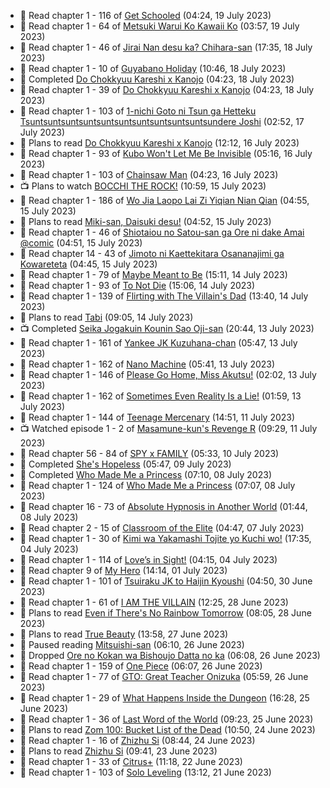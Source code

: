 <!-- ANILIST_ACTIVITY:start -->

-   📖 Read chapter 1 - 116 of [Get Schooled](https://anilist.co/manga/128521) (04:24, 19 July 2023)
-   📖 Read chapter 1 - 64 of [Metsuki Warui Ko Kawaii Ko](https://anilist.co/manga/143936) (03:57, 19 July 2023)
-   📖 Read chapter 1 - 46 of [Jirai Nan desu ka? Chihara-san](https://anilist.co/manga/137714) (17:35, 18 July 2023)
-   📖 Read chapter 1 - 10 of [Guyabano Holiday](https://anilist.co/manga/105580) (10:46, 18 July 2023)
-   📖 Completed [Do Chokkyuu Kareshi x Kanojo](https://anilist.co/manga/107485) (04:23, 18 July 2023)
-   📖 Read chapter 1 - 39 of [Do Chokkyuu Kareshi x Kanojo](https://anilist.co/manga/107485) (04:23, 18 July 2023)
-   📖 Read chapter 1 - 103 of [1-nichi Goto ni Tsun ga Hetteku Tsuntsuntsuntsuntsuntsuntsuntsuntsuntsuntsundere Joshi](https://anilist.co/manga/152855) (02:52, 17 July 2023)
-   📖 Plans to read [Do Chokkyuu Kareshi x Kanojo](https://anilist.co/manga/107485) (12:12, 16 July 2023)
-   📖 Read chapter 1 - 93 of [Kubo Won't Let Me Be Invisible](https://anilist.co/manga/112981) (05:16, 16 July 2023)
-   📖 Read chapter 1 - 103 of [Chainsaw Man](https://anilist.co/manga/105778) (04:23, 16 July 2023)
-   📺 Plans to watch [BOCCHI THE ROCK!](https://anilist.co/anime/130003) (10:59, 15 July 2023)
-   📖 Read chapter 1 - 186 of [Wo Jia Laopo Lai Zi Yiqian Nian Qian](https://anilist.co/manga/146267) (04:55, 15 July 2023)
-   📖 Plans to read [Miki-san, Daisuki desu!](https://anilist.co/manga/118993) (04:52, 15 July 2023)
-   📖 Read chapter 1 - 46 of [Shiotaiou no Satou-san ga Ore ni dake Amai @comic](https://anilist.co/manga/123130) (04:51, 15 July 2023)
-   📖 Read chapter 14 - 43 of [Jimoto ni Kaettekitara Osananajimi ga Kowareteta](https://anilist.co/manga/150890) (04:45, 15 July 2023)
-   📖 Read chapter 1 - 79 of [Maybe Meant to Be](https://anilist.co/manga/146139) (15:11, 14 July 2023)
-   📖 Read chapter 1 - 93 of [To Not Die](https://anilist.co/manga/136099) (15:06, 14 July 2023)
-   📖 Read chapter 1 - 139 of [Flirting with The Villain's Dad](https://anilist.co/manga/117581) (13:40, 14 July 2023)
-   📖 Plans to read [Tabi](https://anilist.co/manga/146235) (09:05, 14 July 2023)
-   📺 Completed [Seika Jogakuin Kounin Sao Oji-san](https://anilist.co/anime/147578) (20:44, 13 July 2023)
-   📖 Read chapter 1 - 161 of [Yankee JK Kuzuhana-chan](https://anilist.co/manga/116822) (05:47, 13 July 2023)
-   📖 Read chapter 1 - 162 of [Nano Machine](https://anilist.co/manga/120980) (05:41, 13 July 2023)
-   📖 Read chapter 1 - 146 of [Please Go Home, Miss Akutsu!](https://anilist.co/manga/113501) (02:02, 13 July 2023)
-   📖 Read chapter 1 - 162 of [Sometimes Even Reality Is a Lie!](https://anilist.co/manga/113076) (01:59, 13 July 2023)
-   📖 Read chapter 1 - 144 of [Teenage Mercenary](https://anilist.co/manga/126297) (14:51, 11 July 2023)
-   📺 Watched episode 1 - 2 of [Masamune-kun's Revenge R](https://anilist.co/anime/146953) (09:29, 11 July 2023)
-   📖 Read chapter 56 - 84 of [SPY x FAMILY](https://anilist.co/manga/108556) (05:33, 10 July 2023)
-   📖 Completed [She's Hopeless](https://anilist.co/manga/126944) (05:47, 09 July 2023)
-   📖 Completed [Who Made Me a Princess](https://anilist.co/manga/107521) (07:10, 08 July 2023)
-   📖 Read chapter 1 - 124 of [Who Made Me a Princess](https://anilist.co/manga/107521) (07:07, 08 July 2023)
-   📖 Read chapter 16 - 73 of [Absolute Hypnosis in Another World](https://anilist.co/manga/145575) (01:44, 08 July 2023)
-   📖 Read chapter 2 - 15 of [Classroom of the Elite](https://anilist.co/manga/94970) (04:47, 07 July 2023)
-   📖 Read chapter 1 - 30 of [Kimi wa Yakamashi Tojite yo Kuchi wo!](https://anilist.co/manga/149337) (17:35, 04 July 2023)
-   📖 Read chapter 1 - 114 of [Love’s in Sight!](https://anilist.co/manga/107445) (04:15, 04 July 2023)
-   📖 Read chapter 9 of [My Hero](https://anilist.co/manga/165423) (14:14, 01 July 2023)
-   📖 Read chapter 1 - 101 of [Tsuiraku JK to Haijin Kyoushi](https://anilist.co/manga/99737) (04:50, 30 June 2023)
-   📖 Read chapter 1 - 61 of [I AM THE VILLAIN](https://anilist.co/manga/145498) (12:25, 28 June 2023)
-   📖 Plans to read [Even if There's No Rainbow Tomorrow](https://anilist.co/manga/130983) (08:05, 28 June 2023)
-   📖 Plans to read [True Beauty](https://anilist.co/manga/103995) (13:58, 27 June 2023)
-   📖 Paused reading [Mitsuishi-san](https://anilist.co/manga/126488) (06:10, 26 June 2023)
-   📖 Dropped [Ore no Kokan wa Bishoujo Datta no ka](https://anilist.co/manga/147902) (06:08, 26 June 2023)
-   📖 Read chapter 1 - 159 of [One Piece](https://anilist.co/manga/30013) (06:07, 26 June 2023)
-   📖 Read chapter 1 - 77 of [GTO: Great Teacher Onizuka](https://anilist.co/manga/30336) (05:59, 26 June 2023)
-   📖 Read chapter 1 - 29 of [What Happens Inside the Dungeon](https://anilist.co/manga/117728) (16:28, 25 June 2023)
-   📖 Read chapter 1 - 36 of [Last Word of the World](https://anilist.co/manga/120692) (09:23, 25 June 2023)
-   📖 Plans to read [Zom 100: Bucket List of the Dead](https://anilist.co/manga/104660) (10:50, 24 June 2023)
-   📖 Read chapter 1 - 16 of [Zhizhu Si](https://anilist.co/manga/161716) (08:44, 24 June 2023)
-   📖 Plans to read [Zhizhu Si](https://anilist.co/manga/161716) (09:41, 23 June 2023)
-   📖 Read chapter 1 - 33 of [Citrus+](https://anilist.co/manga/103884) (11:18, 22 June 2023)
-   📖 Read chapter 1 - 103 of [Solo Leveling](https://anilist.co/manga/105398) (13:12, 21 June 2023)

<!-- ANILIST_ACTIVITY:end -->
